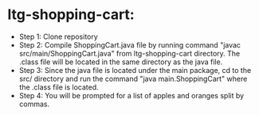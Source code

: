 # ltg-shopping-cart:

- Step 1: Clone repository
- Step 2: Compile ShoppingCart.java file by running command "javac src/main/ShoppingCart.java" from ltg-shopping-cart directory. The .class file will be located in the same directory as the java file.
- Step 3: Since the java file is located under the main package, cd to the src/ directory and run the command "java main.ShoppingCart" where the .class file is located.
- Step 4: You will be prompted for a list of apples and oranges split by commas.
 
